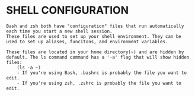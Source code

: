# SHELL CONFIGURATION

    Bash and zsh both have "configuration" files that run automatically each time you start a new shell session.
    These files are used to set up your shell environment. They can be used to set up aliases, funcitons, and environment variables.

    These files are located in your home directory(~) and are hidden by default. The ls command command has a '-a' flag that will show hidden files:
        (ls -a ~)
        - If you're using Bash, .bashrc is probably the file you want to edit.
        - If you're using zsh, .zshrc is probably the file you want to edit.
